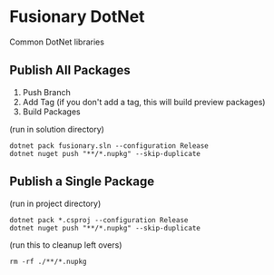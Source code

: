 # Fusionary DotNet

Common DotNet libraries

## Publish All Packages

1. Push Branch
2. Add Tag (if you don't add a tag, this will build preview packages)
3. Build Packages

(run in solution directory)
```shell
dotnet pack fusionary.sln --configuration Release
dotnet nuget push "**/*.nupkg" --skip-duplicate
```

## Publish a Single Package

(run in project directory)
```shell
dotnet pack *.csproj --configuration Release
dotnet nuget push "**/*.nupkg" --skip-duplicate
```

(run this to cleanup left overs)
```
rm -rf ./**/*.nupkg
```
